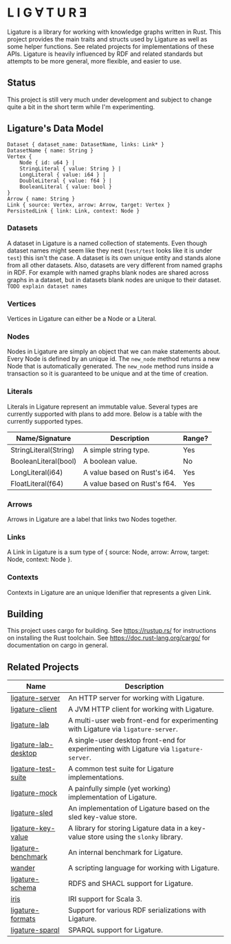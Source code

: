 # L I G ∀ T U R Ǝ
Ligature is a library for working with knowledge graphs written in Rust.
This project provides the main traits and structs used by Ligature as well as some helper functions.
See related projects for implementations of these APIs.
Ligature is heavily influenced by RDF and related standards but attempts to be more general, more flexible, and easier to use.

## Status
This project is still very much under development and subject to change quite a bit in the short term while I'm experimenting.

## Ligature's Data Model
```
Dataset { dataset_name: DatasetName, links: Link* }
DatasetName { name: String }
Vertex { 
    Node { id: u64 } |
    StringLiteral { value: String } |
    LongLiteral { value: i64 } |
    DoubleLiteral { value: f64 } |
    BooleanLiteral { value: bool }
}
Arrow { name: String }
Link { source: Vertex, arrow: Arrow, target: Vertex }
PersistedLink { link: Link, context: Node }
```

### Datasets
A dataset in Ligature is a named collection of statements.
Even though dataset names might seem like they nest (`test/test` looks like it is under `test`) this isn't the case.
A dataset is its own unique entity and stands alone from all other datasets.
Also, datasets are very different from named graphs in RDF.
For example with named graphs blank nodes are shared across graphs in a dataset, but in datasets blank nodes are unique to their dataset.
`TODO explain dataset names`

### Vertices
Vertices in Ligature can either be a Node or a Literal.

### Nodes
Nodes in Ligature are simply an object that we can make statements about.
Every Node is defined by an unique id.
The `new_node` method returns a new Node that is automatically generated.
The `new_node` method runs inside a transaction so it is guaranteed to be unique and at the time of creation.

### Literals
Literals in Ligature represent an immutable value.
Several types are currently supported with plans to add more.
Below is a table with the currently supported types.

| Name/Signature                                      | Description                                                       | Range? |
| --------------------------------------------------- | ----------------------------------------------------------------- | ------ |
| StringLiteral(String)                               | A simple string type.                                             | Yes    |
| BooleanLiteral(bool)                                | A boolean value.                                                  | No     |
| LongLiteral(i64)                                    | A value based on Rust's i64.                                      | Yes    |
| FloatLiteral(f64)                                   | A value based on Rust's f64.                                      | Yes    |

### Arrows
Arrows in Ligature are a label that links two Nodes together.

### Links
A Link in Ligature is a sum type of { source: Node, arrow: Arrow, target: Node, context: Node }.

### Contexts
Contexts in Ligature are an unique Idenifier that represents a given Link.

## Building
This project uses cargo for building.
See https://rustup.rs/ for instructions on installing the Rust toolchain.
See https://doc.rust-lang.org/cargo/ for documentation on cargo in general.

## Related Projects
| Name                                                                   | Description                                                                            |
| ---------------------------------------------------------------------- | -------------------------------------------------------------------------------------- |
| [ligature-server](https://github.com/almibe/ligature-server)           | An HTTP server for working with Ligature.                                              |
| [ligature-client](https://github.com/almibe/ligature-client)           | A JVM HTTP client for working with Ligature.                                           |
| [ligature-lab](https://github.com/almibe/ligature-lab)                 | A multi-user web front-end for experimenting with Ligature via `ligature-server`.      |
| [ligature-lab-desktop](https://github.com/almibe/ligature-lab-desktop) | A single-user desktop front-end for experimenting with Ligature via `ligature-server`. |
| [ligature-test-suite](https://github.com/almibe/ligature-test-suite)   | A common test suite for Ligature implementations.                                      |
| [ligature-mock](https://github.com/almibe/ligature-mock)               | A painfully simple (yet working) implementation of Ligature.                           |
| [ligature-sled](https://github.com/almibe/ligature-sled)               | An implementation of Ligature based on the sled key-value store.                       |
| [ligature-key-value](https://github.com/almibe/ligature-key-value)     | A library for storing Ligature data in a key-value store using the `slonky` library.   |
| [ligature-benchmark](https://github.com/almibe/ligature-benchmark)     | An internal benchmark for Ligature.                                                    |
| [wander](https://github.com/almibe/wander)                             | A scripting language for working with Ligature.                                        |
| [ligature-schema](https://github.com/almibe/ligature-schema)           | RDFS and SHACL support for Ligature.                                                   |
| [iris](https://github.com/almibe/iris)                                 | IRI support for Scala 3.                                                               |
| [ligature-formats](https://github.com/almibe/ligature-formats)         | Support for various RDF serializations with Ligature.                                  |
| [ligature-sparql](https://github.com/almibe/ligature-sparql)           | SPARQL support for Ligature.                                                           |
